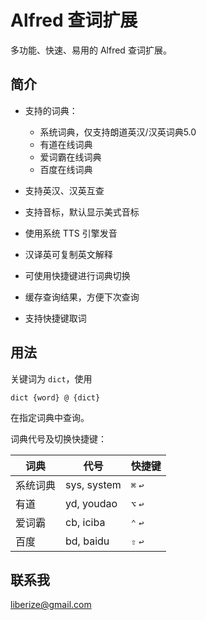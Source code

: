 # Alfred 查词扩展

多功能、快速、易用的 Alfred 查词扩展。

## 简介

* 支持的词典：

    * 系统词典，仅支持朗道英汉/汉英词典5.0
    * 有道在线词典
    * 爱词霸在线词典
    * 百度在线词典

* 支持英汉、汉英互查
* 支持音标，默认显示美式音标
* 使用系统 TTS 引擎发音
* 汉译英可复制英文解释
* 可使用快捷键进行词典切换
* 缓存查询结果，方便下次查询
* 支持快捷键取词

## 用法

关键词为 `dict`，使用

    dict {word} @ {dict}

在指定词典中查询。

词典代号及切换快捷键：

词典      | 代号        | 快捷键
-------- | ----------- | ---------
系统词典  | sys, system  | `⌘` `↩`
有道     | yd, youdao   |  `⌥` `↩`
爱词霸   | cb, iciba     | `⌃` `↩`
百度     | bd, baidu    | `⇧` `↩`

## 联系我

<liberize@gmail.com>
